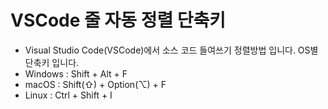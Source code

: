 # VSCode 줄 자동 정렬 단축키

- Visual Studio Code(VSCode)에서 소스 코드 들여쓰기 정렬방법 입니다. OS별 단축키 입니다.
- Windows : Shift + Alt + F
- macOS : Shift(⇧) + Option(⌥) + F
- Linux : Ctrl + Shift + I
